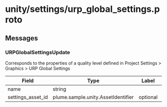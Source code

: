 
# unity/settings/urp_global_settings.proto



## Messages

### URPGlobalSettingsUpdate
Corresponds to the properties of a quality level defined in Project Settings > Graphics > URP Global Settings


| Field | Type | Label | Description |
| ----- | ---- | ----- | ----------- |
| name | string |  |  |
| settings_asset_id | plume.sample.unity.AssetIdentifier | optional |  |



 <!-- end of messages -->

 <!-- end of enums -->

 <!-- end of files -->